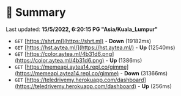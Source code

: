 # 📖 Summary
Last updated: **15/5/2022, 6:20:15 PG "Asia/Kuala_Lumpur"**

- `GET` [https://shrt.ml](https://shrt.ml) - **Down** (19182ms)
- `GET` [https://hst.aytea.ml/](https://hst.aytea.ml/) - **Up** (12540ms)
- `GET` [https://color.aytea.ml/4b31d6.png](https://color.aytea.ml/4b31d6.png) - **Up** (1386ms)
- `GET` [https://memeapi.aytea14.repl.co/gimme](https://memeapi.aytea14.repl.co/gimme) - **Down** (31366ms)
- `GET` [https://teledrivemy.herokuapp.com/dashboard](https://teledrivemy.herokuapp.com/dashboard) - **Up** (256ms)
